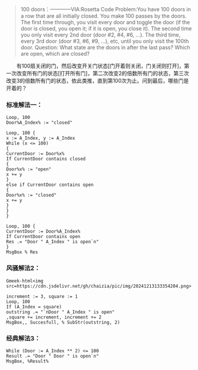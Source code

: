 > 100 doors：————VIA:Rosetta Code
> Problem:You have 100 doors in a row that are all initially closed. You make 100 passes by the doors. The first time through, you visit every door and toggle the door (if the door is closed, you open it; if it is open, you close it). The second time you only visit every 2nd door (door #2, #4, #6, ...). The third time, every 3rd door (door #3, #6, #9, ...), etc, until you only visit the 100th door.
> Question: What state are the doors in after the last pass? Which are open, which are closed?

&emsp;&emsp;有100扇关闭的门，然后改变开关门状态[门开着则关闭，门关闭则打开]，第一次改变所有门的状态[打开所有门]，第二次改变2的倍数所有门的状态，第三次改变3的倍数所有门的状态，依此类推，直到第100次为止。问到最后，哪些门是开着的？

### 标准解法一：

```
Loop, 100
Door%A_Index% := "closed"

Loop, 100 {
x := A_Index, y := A_Index
While (x <= 100)
{
CurrentDoor := Door%x%
If CurrentDoor contains closed
{
Door%x% := "open"
x += y
}
else if CurrentDoor contains open
{
Door%x% := "closed"
x += y
}
}
}

Loop, 100 {
CurrentDoor := Door%A_Index%
If CurrentDoor contains open
Res .= "Door " A_Index " is open`n"
}
MsgBox % Res
```

### 风骚解法2：

`Gmeek-html<img src=https://cdn.jsdelivr.net/gh/chaizia/pic/img/20241213133354204.png>`

```
increment := 3, square := 1
Loop, 100
If (A_Index = square)
outstring .= "`nDoor " A_Index " is open"
,square += increment, increment += 2
MsgBox,, Succesfull, % SubStr(outstring, 2)
```

### 经典解法3：

```
While (Door := A_Index ** 2) <= 100
Result .= "Door " Door " is open`n"
MsgBox, %Result%
```

<!-- ##{"timestamp":1305962736}## -->